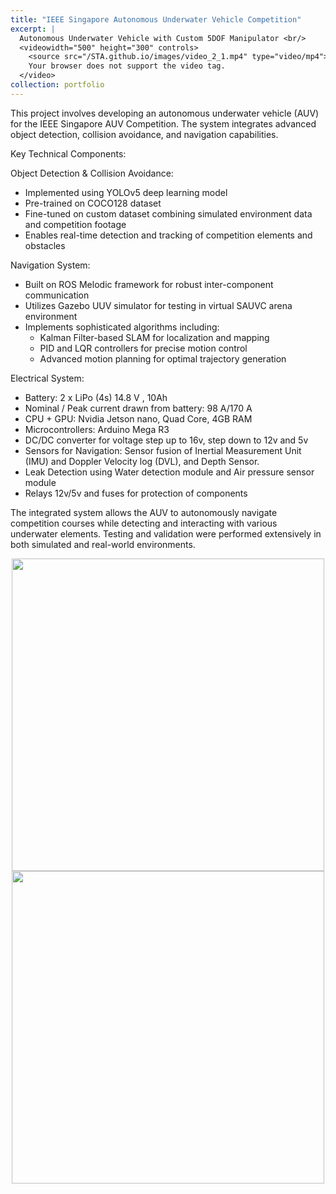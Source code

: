 ```yaml
---
title: "IEEE Singapore Autonomous Underwater Vehicle Competition"
excerpt: |
  Autonomous Underwater Vehicle with Custom 5DOF Manipulator <br/>
  <videowidth="500" height="300" controls>
    <source src="/STA.github.io/images/video_2_1.mp4" type="video/mp4">
    Your browser does not support the video tag.
  </video>
collection: portfolio
---
```

This project involves developing an autonomous underwater vehicle (AUV) for the IEEE Singapore AUV Competition. The system integrates advanced object detection, collision avoidance, and navigation capabilities.

Key Technical Components:

Object Detection & Collision Avoidance:
- Implemented using YOLOv5 deep learning model
- Pre-trained on COCO128 dataset
- Fine-tuned on custom dataset combining simulated environment data and competition footage
- Enables real-time detection and tracking of competition elements and obstacles

Navigation System:
- Built on ROS Melodic framework for robust inter-component communication
- Utilizes Gazebo UUV simulator for testing in virtual SAUVC arena environment
- Implements sophisticated algorithms including:
  - Kalman Filter-based SLAM for localization and mapping
  - PID and LQR controllers for precise motion control
  - Advanced motion planning for optimal trajectory generation

Electrical System:
- Battery: 2 x LiPo (4s) 14.8 V , 10Ah
- Nominal / Peak current drawn from battery: 98 A/170 A
- CPU + GPU: Nvidia Jetson nano, Quad Core, 4GB RAM
- Microcontrollers: Arduino Mega R3
- DC/DC converter for voltage step up to 16v, step down to 12v and 5v
- Sensors for Navigation: Sensor fusion of Inertial Measurement Unit (IMU) and Doppler Velocity log (DVL), and Depth Sensor.
- Leak Detection using Water detection module and Air pressure sensor module
- Relays 12v/5v and fuses for protection of components

The integrated system allows the AUV to autonomously navigate competition courses while detecting and interacting with various underwater elements. Testing and validation were performed extensively in both simulated and real-world environments.


<div style="text-align: center;">
  <img src="/STA.github.io/images/image_2_1.png" width="500">
</div>

<div style="text-align: center;">
  <img src="/STA.github.io/images/image_2_0.jpg" width="500">
</div>

